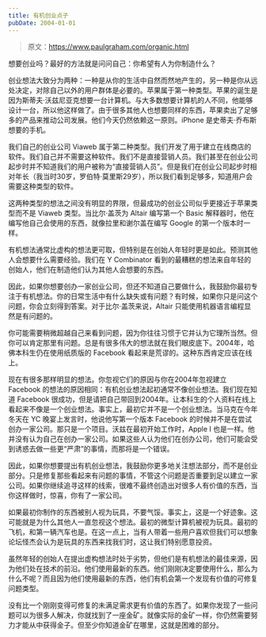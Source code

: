 ```yaml
---
title: 有机创业点子
pubDate: 2004-01-01
---
```


> 原文：https://www.paulgraham.com/organic.html 

            
想要创业吗？最好的方法就是问问自己：你希望有人为你制造什么？

创业想法大致分为两种：一种是从你的生活中自然而然地产生的，另一种是你从远处决定，对除自己以外的用户群体是必要的。苹果属于第一种类型。苹果的诞生是因为斯蒂夫·沃兹尼亚克想要一台计算机。与大多数想要计算机的人不同，他能够设计一台，所以他这样做了。由于很多其他人也想要同样的东西，苹果卖出了足够多的产品来推动公司发展。他们今天仍然依赖这一原则。iPhone 是史蒂夫·乔布斯想要的手机。

我们自己的创业公司 Viaweb 属于第二种类型。我们开发了用于建立在线商店的软件。我们自己并不需要这种软件。我们不是直接营销人员。我们甚至在创业公司起步时并不知道我们的用户被称为“直接营销人员”。但是我们在创业公司起步时相对年长（我当时30岁，罗伯特·莫里斯29岁），所以我们看到足够多，知道用户会需要这种类型的软件。

这两种类型的想法之间没有明显的界限，但最成功的创业公司似乎更接近于苹果类型而不是 Viaweb 类型。当比尔·盖茨为 Altair 编写第一个 Basic 解释器时，他在编写他自己会使用的东西，就像拉里和谢尔盖在编写 Google 的第一个版本时一样。

有机想法通常比虚构的想法更可取，但特别是在创始人年轻时更是如此。预测其他人会想要什么需要经验。我们在 Y Combinator 看到的最糟糕的想法来自年轻的创始人，他们在制造他们认为其他人会想要的东西。

因此，如果你想要创办一家创业公司，但还不知道自己要做什么，我鼓励你最初专注于有机想法。你的日常生活中有什么缺失或有问题？有时候，如果你只是问这个问题，你会立刻得到答案。对于比尔·盖茨来说，Altair 只能使用机器语言编程显然是有问题的。

你可能需要稍微超越自己来看到问题，因为你往往习惯于它并认为它理所当然。但你可以肯定那里有问题。总是有很多伟大的想法就在我们眼皮底下。2004年，哈佛本科生仍在使用纸质版的 Facebook 看起来是荒谬的。这种东西肯定应该在线上。

现在有很多那样明显的想法。你忽视它们的原因与你在2004年忽视建立 Facebook 的想法的原因相同：有机创业想法起初通常不像创业想法。我们现在知道 Facebook 很成功，但是请把自己带回到2004年。让本科生的个人资料在线上看起来不像是一个创业想法。事实上，最初它并不是一个创业想法。当马克在今年冬天在 YC 晚宴上发言时，他说他写第一个版本 Facebook 的时候并不是在尝试创办一家公司。那只是一个项目。沃兹在最初开始工作时，Apple I 也是一样。他并没有认为自己在创办一家公司。如果这些人认为他们在创办公司，他们可能会受到诱惑去做一些更“严肃”的事情，而那将是一个错误。

因此，如果你想要提出有机创业想法，我鼓励你更多地关注想法部分，而不是创业部分。只是修复那些看起来有问题的事情，不管这个问题是否重要到足以建立一家公司。如果你继续追寻这样的线索，很难不最终创造出对很多人有价值的东西，当你这样做时，惊喜，你有了一家公司。

如果最初你制作的东西被别人视为玩具，不要气馁。事实上，这是一个好迹象。这可能就是为什么其他人一直忽视这个想法。最初的微型计算机被视为玩具。最初的飞机，和第一辆汽车也是。在这一点上，当有人带着一些用户喜欢但我们可以想象论坛怪杰会认为是玩具的东西来找我们时，这让我们特别愿意投资。

虽然年轻的创始人在提出虚构想法时处于劣势，但他们是有机想法的最佳来源，因为他们处在技术的前沿。他们使用最新的东西。他们刚刚决定要使用什么，那么为什么不呢？而且因为他们使用最新的东西，他们有机会第一个发现有价值的可修复问题类型。

没有比一个刚刚变得可修复的未满足需求更有价值的东西了。如果你发现了一些问题可以为很多人解决，你就找到了一座金矿。就像实际的金矿一样，你仍然需要努力才能从中获得金子。但至少你知道金矿在哪里，这就是困难的部分。

